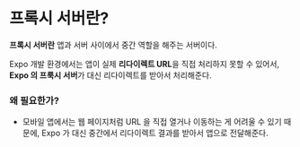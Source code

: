 프록시 서버란?
===
**프록시 서버란** 앱과 서버 사이에서 중간 역할을 해주는 서버이다. 

Expo 개발 환경에서는 앱이 실제 **리다이렉트 URL**을 직접 처리하지 못할 수 있어서, **Expo 의 프룩시 서버**가 대신 리다이렉트를 받아서 처리해준다.

### 왜 필요한가?
- 모바일 앱에서는 웹 페이지처럼 URL 을 직접 열거나 이동하는 게 어려울 수 있기 때문에, Expo 가 대신 중간에서 리다이렉트 결과를 받아서 앱으로 전달해준다.
